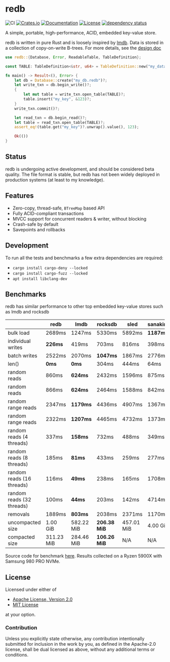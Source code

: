 # redb

![CI](https://github.com/cberner/redb/actions/workflows/ci.yml/badge.svg)
[![Crates.io](https://img.shields.io/crates/v/redb.svg)](https://crates.io/crates/redb)
[![Documentation](https://docs.rs/redb/badge.svg)](https://docs.rs/redb)
[![License](https://img.shields.io/crates/l/redb)](https://crates.io/crates/redb)
[![dependency status](https://deps.rs/repo/github/cberner/redb/status.svg)](https://deps.rs/repo/github/cberner/redb)

A simple, portable, high-performance, ACID, embedded key-value store.

redb is written in pure Rust and is loosely inspired by [lmdb](http://www.lmdb.tech/doc/). Data is stored in a collection
of copy-on-write B-trees. For more details, see the [design doc](docs/design.md)

```rust
use redb::{Database, Error, ReadableTable, TableDefinition};

const TABLE: TableDefinition<&str, u64> = TableDefinition::new("my_data");

fn main() -> Result<(), Error> {
    let db = Database::create("my_db.redb")?;
    let write_txn = db.begin_write()?;
    {
        let mut table = write_txn.open_table(TABLE)?;
        table.insert("my_key", &123)?;
    }
    write_txn.commit()?;

    let read_txn = db.begin_read()?;
    let table = read_txn.open_table(TABLE)?;
    assert_eq!(table.get("my_key")?.unwrap().value(), 123);

    Ok(())
}
```

## Status
redb is undergoing active development, and should be considered beta quality. The file format is stable,
but redb has not been widely deployed in production systems (at least to my knowledge).

## Features
* Zero-copy, thread-safe, `BTreeMap` based API
* Fully ACID-compliant transactions
* MVCC support for concurrent readers & writer, without blocking
* Crash-safe by default
* Savepoints and rollbacks

## Development
To run all the tests and benchmarks a few extra dependencies are required:
* `cargo install cargo-deny --locked`
* `cargo install cargo-fuzz --locked`
* `apt install libclang-dev`

## Benchmarks
redb has similar performance to other top embedded key-value stores such as lmdb and rocksdb

|                           | redb       | lmdb       | rocksdb        | sled       | sanakirja   |
|---------------------------|------------|------------|----------------|------------|-------------|
| bulk load                 | 2689ms     | 1247ms     | 5330ms         | 5892ms     | **1187ms**  |
| individual writes         | **226ms**  | 419ms      | 703ms          | 816ms      | 398ms       |
| batch writes              | 2522ms     | 2070ms     | **1047ms**     | 1867ms     | 2776ms      |
| len()                     | **0ms**    | **0ms**    | 304ms          | 444ms      | 64ms        |
| random reads              | 860ms      | **624ms**  | 2432ms         | 1596ms     | 875ms       |
| random reads              | 866ms      | **624ms**  | 2464ms         | 1588ms     | 842ms       |
| random range reads        | 2347ms     | **1179ms** | 4436ms         | 4907ms     | 1367ms      |
| random range reads        | 2322ms     | **1207ms** | 4465ms         | 4732ms     | 1373ms      |
| random reads (4 threads)  | 337ms      | **158ms**  | 732ms          | 488ms      | 349ms       |
| random reads (8 threads)  | 185ms      | **81ms**   | 433ms          | 259ms      | 277ms       |
| random reads (16 threads) | 116ms      | **49ms**   | 238ms          | 165ms      | 1708ms      |
| random reads (32 threads) | 100ms      | **44ms**   | 203ms          | 142ms      | 4714ms      |
| removals                  | 1889ms     | **803ms**  | 2038ms         | 2371ms     | 1170ms      |
| uncompacted size          | 1.00 GiB   | 582.22 MiB | **206.38 MiB** | 457.01 MiB | 4.00 GiB    |
| compacted size            | 311.23 MiB | 284.46 MiB | **106.26 MiB** | N/A        | N/A         |

Source code for benchmark [here](./benches/lmdb_benchmark.rs). Results collected on a Ryzen 5900X with Samsung 980 PRO NVMe.

## License

Licensed under either of

* [Apache License, Version 2.0](LICENSE-APACHE)
* [MIT License](LICENSE-MIT)

at your option.

### Contribution

Unless you explicitly state otherwise, any contribution intentionally
submitted for inclusion in the work by you, as defined in the Apache-2.0
license, shall be dual licensed as above, without any additional terms or
conditions.

